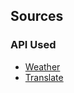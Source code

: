 ## Sources
### API Used 
- [Weather](https://www.weatherapi.com/my/)
- [Translate](https://pypi.org/project/deep-translator/)
